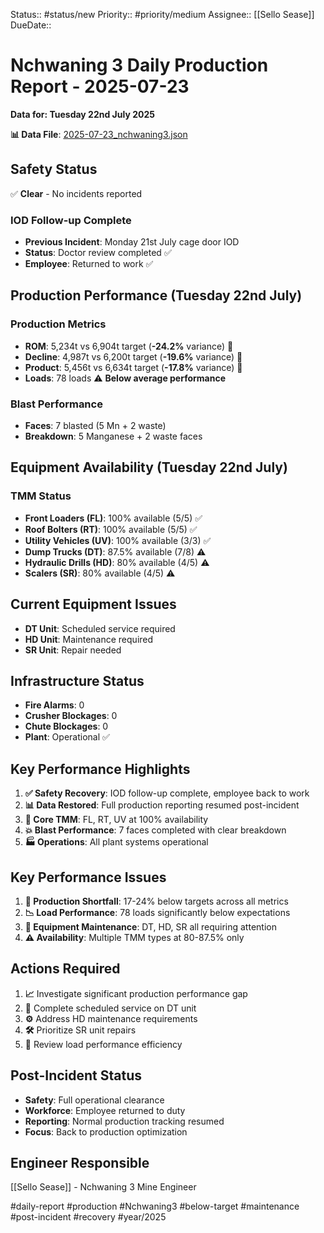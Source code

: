 Status:: #status/new
Priority:: #priority/medium
Assignee:: [[Sello Sease]]
DueDate::

# Nchwaning 3 Daily Production Report - 2025-07-23
**Data for: Tuesday 22nd July 2025**

**📊 Data File**: [2025-07-23_nchwaning3.json](data/2025-07-23_nchwaning3.json)

## Safety Status
✅ **Clear** - No incidents reported

### IOD Follow-up Complete
- **Previous Incident**: Monday 21st July cage door IOD
- **Status**: Doctor review completed ✅
- **Employee**: Returned to work ✅

## Production Performance (Tuesday 22nd July)

### Production Metrics
- **ROM**: 5,234t vs 6,904t target (**-24.2%** variance) 🔴
- **Decline**: 4,987t vs 6,200t target (**-19.6%** variance) 🔴
- **Product**: 5,456t vs 6,634t target (**-17.8%** variance) 🔴
- **Loads**: 78 loads ⚠️ **Below average performance**

### Blast Performance
- **Faces**: 7 blasted (5 Mn + 2 waste)
- **Breakdown**: 5 Manganese + 2 waste faces

## Equipment Availability (Tuesday 22nd July)

### TMM Status
- **Front Loaders (FL)**: 100% available (5/5) ✅
- **Roof Bolters (RT)**: 100% available (5/5) ✅
- **Utility Vehicles (UV)**: 100% available (3/3) ✅
- **Dump Trucks (DT)**: 87.5% available (7/8) ⚠️
- **Hydraulic Drills (HD)**: 80% available (4/5) ⚠️
- **Scalers (SR)**: 80% available (4/5) ⚠️

## Current Equipment Issues
- **DT Unit**: Scheduled service required
- **HD Unit**: Maintenance required
- **SR Unit**: Repair needed

## Infrastructure Status
- **Fire Alarms**: 0
- **Crusher Blockages**: 0
- **Chute Blockages**: 0
- **Plant**: Operational ✅

## Key Performance Highlights
1. **✅ Safety Recovery**: IOD follow-up complete, employee back to work
2. **📊 Data Restored**: Full production reporting resumed post-incident
3. **🎯 Core TMM**: FL, RT, UV at 100% availability
4. **💥 Blast Performance**: 7 faces completed with clear breakdown
5. **🏭 Operations**: All plant systems operational

## Key Performance Issues
1. **🔴 Production Shortfall**: 17-24% below targets across all metrics
2. **📉 Load Performance**: 78 loads significantly below expectations
3. **🔧 Equipment Maintenance**: DT, HD, SR all requiring attention
4. **⚠️ Availability**: Multiple TMM types at 80-87.5% only

## Actions Required
1. **📈** Investigate significant production performance gap
2. **🔧** Complete scheduled service on DT unit
3. **⚙️** Address HD maintenance requirements
4. **🛠️** Prioritize SR unit repairs
5. **🎯** Review load performance efficiency

## Post-Incident Status
- **Safety**: Full operational clearance
- **Workforce**: Employee returned to duty
- **Reporting**: Normal production tracking resumed
- **Focus**: Back to production optimization

## Engineer Responsible
[[Sello Sease]] - Nchwaning 3 Mine Engineer

#daily-report #production #Nchwaning3 #below-target #maintenance #post-incident #recovery #year/2025